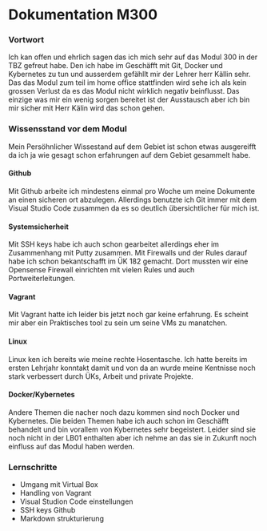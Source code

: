 # Dokumentation M300

### Vortwort

Ich kan offen und ehrlich sagen das ich mich sehr auf das Modul 300 in der TBZ gefreut habe. Den ich habe im Geschäfft mit Git, Docker und Kybernetes zu tun und ausserdem gefähllt mir der Lehrer herr Källin sehr. Das das Modul zum teil im home office stattfinden wird sehe ich als kein grossen Verlust da es das Modul nicht wirklich negativ beinflusst. Das einzige was mir ein wenig sorgen bereitet ist der Ausstausch aber ich bin mir sicher mit Herr Kälin wird das schon gehen. 



### Wissensstand vor dem Modul 

Mein Persöhnlicher Wissestand auf dem Gebiet ist schon etwas ausgereifft da ich ja wie gesagt schon erfahrungen auf dem Gebiet gesammelt habe. 

#### Github
Mit Github arbeite ich mindestens einmal pro Woche um meine Dokumente an einen sicheren ort abzulegen. Allerdings benutzte ich Git immer mit dem Visual Studio Code zusammen da es so deutlich übersichtlicher für mich ist.

#### Systemsicherheit
Mit SSH keys habe ich auch schon gearbeitet allerdings eher im Zusammenhang mit Putty zusammen. Mit Firewalls und der Rules darauf habe ich schon bekantschafft im ÜK 182 gemacht. Dort mussten wir eine Opensense Firewall einrichten mit vielen Rules und auch Portweiterleitungen. 

#### Vagrant
Mit Vagrant hatte ich leider bis jetzt noch gar keine erfahrung. Es scheint mir aber ein Praktisches tool zu sein um seine VMs zu manatchen. 

#### Linux
Linux ken ich bereits wie meine rechte Hosentasche. Ich hatte bereits im ersten Lehrjahr konntakt damit und von da an wurde meine Kentnisse noch stark verbessert durch ÜKs, Arbeit und private Projekte. 

#### Docker/Kybernetes
Andere Themen die nacher noch dazu kommen sind noch Docker und Kybernetes. Die beiden Themen habe ich auch schon im Geschäfft behandelt und bin vorallem von Kybernetes sehr begeistert. Leider sind sie noch nicht in der LB01 enthalten aber ich nehme an das sie in Zukunft noch einfluss auf das Modul haben werden. 

### Lernschritte
- Umgang mit Virtual Box 
- Handling von Vagrant 
- Visual Studion Code einstellungen
- SSH keys Github
- Markdown strukturierung
  






